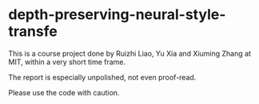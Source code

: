 # depth-preserving-neural-style-transfe

This is a course project done by Ruizhi Liao, Yu Xia and Xiuming Zhang at MIT, within a very short time frame.

The report is especially unpolished, not even proof-read.

Please use the code with caution.
